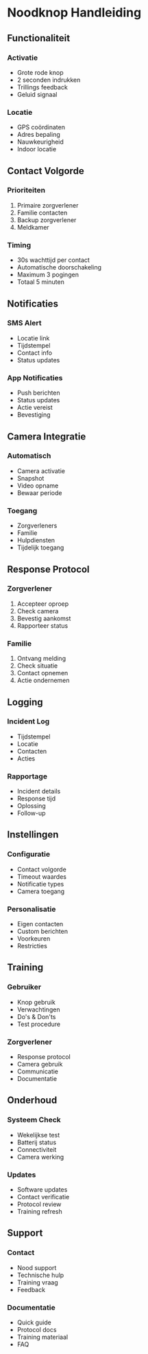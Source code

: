 # Noodknop Handleiding

## Functionaliteit

### Activatie
- Grote rode knop
- 2 seconden indrukken
- Trillings feedback
- Geluid signaal

### Locatie
- GPS coördinaten
- Adres bepaling
- Nauwkeurigheid
- Indoor locatie

## Contact Volgorde

### Prioriteiten
1. Primaire zorgverlener
2. Familie contacten
3. Backup zorgverlener
4. Meldkamer

### Timing
- 30s wachttijd per contact
- Automatische doorschakeling
- Maximum 3 pogingen
- Totaal 5 minuten

## Notificaties

### SMS Alert
- Locatie link
- Tijdstempel
- Contact info
- Status updates

### App Notificaties
- Push berichten
- Status updates
- Actie vereist
- Bevestiging

## Camera Integratie

### Automatisch
- Camera activatie
- Snapshot
- Video opname
- Bewaar periode

### Toegang
- Zorgverleners
- Familie
- Hulpdiensten
- Tijdelijk toegang

## Response Protocol

### Zorgverlener
1. Accepteer oproep
2. Check camera
3. Bevestig aankomst
4. Rapporteer status

### Familie
1. Ontvang melding
2. Check situatie
3. Contact opnemen
4. Actie ondernemen

## Logging

### Incident Log
- Tijdstempel
- Locatie
- Contacten
- Acties

### Rapportage
- Incident details
- Response tijd
- Oplossing
- Follow-up

## Instellingen

### Configuratie
- Contact volgorde
- Timeout waardes
- Notificatie types
- Camera toegang

### Personalisatie
- Eigen contacten
- Custom berichten
- Voorkeuren
- Restricties

## Training

### Gebruiker
- Knop gebruik
- Verwachtingen
- Do's & Don'ts
- Test procedure

### Zorgverlener
- Response protocol
- Camera gebruik
- Communicatie
- Documentatie

## Onderhoud

### Systeem Check
- Wekelijkse test
- Batterij status
- Connectiviteit
- Camera werking

### Updates
- Software updates
- Contact verificatie
- Protocol review
- Training refresh

## Support

### Contact
- Nood support
- Technische hulp
- Training vraag
- Feedback

### Documentatie
- Quick guide
- Protocol docs
- Training materiaal
- FAQ